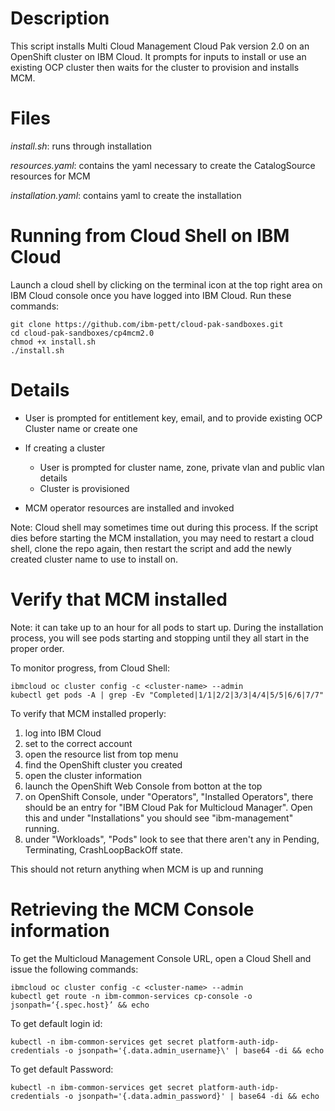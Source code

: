 # Description

This script installs Multi Cloud Management Cloud Pak version 2.0 on an OpenShift cluster on IBM Cloud.  It prompts for inputs to install or use an existing OCP cluster then waits for the cluster to provision and installs MCM.

# Files

_install.sh_: runs through installation

_resources.yaml_: contains the yaml necessary to create the CatalogSource resources for MCM

_installation.yaml_: contains yaml to create the installation

# Running from Cloud Shell on IBM Cloud

Launch a cloud shell by clicking on the terminal icon at the top right area on IBM Cloud console once you have logged into IBM Cloud. Run these commands:
```
git clone https://github.com/ibm-pett/cloud-pak-sandboxes.git
cd cloud-pak-sandboxes/cp4mcm2.0
chmod +x install.sh
./install.sh
```
# Details
- User is prompted for entitlement key, email, and to provide existing OCP Cluster name or create one
- If creating a cluster

  - User is prompted for cluster name, zone, private vlan and public vlan details
  - Cluster is provisioned
  
- MCM operator resources are installed and invoked

Note: Cloud shell may sometimes time out during this process. If the script dies before starting the MCM installation, you may need to restart a cloud shell, clone the repo again, then restart the script and add the newly created cluster name to use to install on.
# Verify that MCM installed
Note: it can take up to an hour for all pods to start up.  During the installation process, you will see pods starting and stopping until they all start in the proper order.

To monitor progress, from Cloud Shell:
```
ibmcloud oc cluster config -c <cluster-name> --admin
kubectl get pods -A | grep -Ev "Completed|1/1|2/2|3/3|4/4|5/5|6/6|7/7"
```
To verify that MCM installed properly:
1) log into IBM Cloud
2) set to the correct account
3) open the resource list from top menu
4) find the OpenShift cluster you created
5) open the cluster information
6) launch the OpenShift Web Console from botton at the top
7) on OpenShift Console, under "Operators", "Installed Operators", there should be an entry for "IBM Cloud Pak for Multicloud Manager".  Open this and under "Installations" you should see "ibm-management" running.
8) under "Workloads", "Pods" look to see that there aren't any in Pending, Terminating, CrashLoopBackOff state.  

This should not return anything when MCM is up and running
# Retrieving the MCM Console information

To get the Multicloud Management Console URL, open a Cloud Shell and issue the following commands:
```
ibmcloud oc cluster config -c <cluster-name> --admin
kubectl get route -n ibm-common-services cp-console -o jsonpath=‘{.spec.host}’ && echo
```
To get default login id:
```
kubectl -n ibm-common-services get secret platform-auth-idp-credentials -o jsonpath='{.data.admin_username}\' | base64 -di && echo
```
To get default Password:
```
kubectl -n ibm-common-services get secret platform-auth-idp-credentials -o jsonpath='{.data.admin_password}' | base64 -di && echo
```
  
